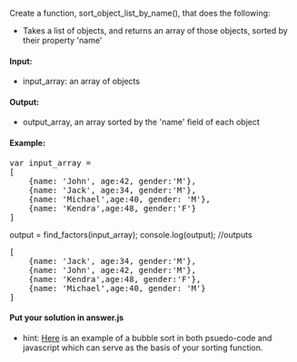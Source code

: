 Create a function, sort_object_list_by_name(), that does the following:
- Takes a list of objects, and returns an array of those objects, sorted by their property 'name'

#### Input: 
- input_array: an array of objects

#### Output: 
- output_array, an array sorted by the 'name' field of each object

#### Example:
<pre>
var input_array = 
[
	{name: 'John', age:42, gender:'M'},
	{name: 'Jack', age:34, gender:'M'},
	{name: 'Michael',age:40, gender: 'M'},
	{name: 'Kendra',age:48, gender:'F'}
]</pre>

output = find_factors(input_array);
console.log(output); //outputs 
<pre>[
	{name: 'Jack', age:34, gender:'M'},
	{name: 'John', age:42, gender:'M'},
	{name: 'Kendra',age:48, gender:'F'},
	{name: 'Michael',age:40, gender: 'M'}
]</pre>

#### Put your solution in answer.js

- hint: <a href="http://www.stoimen.com/blog/2010/07/09/friday-algorithms-javascript-bubble-sort/" target="_blank">Here</a> is an example of a bubble sort in both psuedo-code and javascript which can serve as the basis of your sorting function.